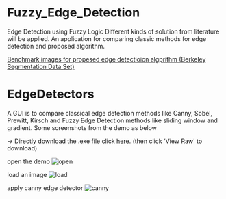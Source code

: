 # Fuzzy_Edge_Detection
Edge Detection using Fuzzy Logic
Different kinds of solution from literature will be applied. An application for comparing classic methods for edge detection and proposed algorithm.

[Benchmark images for propesed edge detectioion algprithm (Berkeley Segmentation Data Set)](https://www2.eecs.berkeley.edu/Research/Projects/CS/vision/grouping/resources.html)


# EdgeDetectors
A GUI is to compare classical edge detection methods like Canny, Sobel, Prewitt, Kirsch  and Fuzzy Edge Detection methods like sliding window and gradient. Some screenshots from the demo as below

-> Directly download the .exe file click [here](https://github.com/okanokumus/Fuzzy_Edge_Detection/blob/master/EdgeDetectors/DEMO/for_redistribution_files_only/EdgeDetectors.exe). (then click 'View Raw' to download)

open the demo
![open](https://github.com/okanokumus/Fuzzy_Edge_Detection/blob/master/EdgeDetectors/screenshots/1-open.PNG)

load an image
![load](https://github.com/okanokumus/Fuzzy_Edge_Detection/blob/master/EdgeDetectors/screenshots/2-load.PNG)

apply canny edge detector
![canny](https://github.com/okanokumus/Fuzzy_Edge_Detection/blob/master/EdgeDetectors/screenshots/3-canny.PNG)

